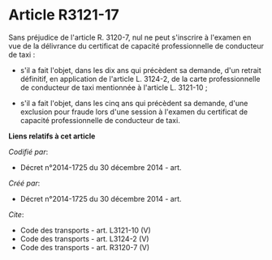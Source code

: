 # Article R3121-17

Sans préjudice de l'article R. 3120-7, nul ne peut s'inscrire à l'examen en vue de la délivrance du certificat de capacité
professionnelle de conducteur de taxi :

- s'il a fait l'objet, dans les dix ans qui précèdent sa demande, d'un retrait définitif, en application de l'article L.
3124-2, de la carte professionnelle de conducteur de taxi mentionnée à l'article L. 3121-10 ;

- s'il a fait l'objet, dans les cinq ans qui précèdent sa demande, d'une exclusion pour fraude lors d'une session à l'examen
du certificat de capacité professionnelle de conducteur de taxi.

**Liens relatifs à cet article**

_Codifié par_:

  - Décret n°2014-1725 du 30 décembre 2014 - art.

_Créé par_:

  - Décret n°2014-1725 du 30 décembre 2014 - art.

_Cite_:

  - Code des transports - art. L3121-10 (V)
  - Code des transports - art. L3124-2 (V)
  - Code des transports - art. R3120-7 (V)
